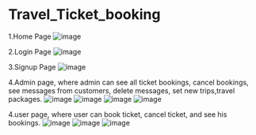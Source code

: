 # Travel_Ticket_booking

1.Home Page
![image](https://github.com/raghuvirm123/Travel_Ticket_booking/assets/122218847/5a744e25-db69-4563-9957-e0254af927c7)

2.Login Page
![image](https://github.com/raghuvirm123/Travel_Ticket_booking/assets/122218847/79cd13a7-d0a0-4c38-b9a9-2e7037a36166)

3.Signup Page
![image](https://github.com/raghuvirm123/Travel_Ticket_booking/assets/122218847/fe54899b-2684-4fc9-bd12-5b9c4738a08d)

4.Admin page, where admin can see all ticket bookings, cancel bookings, see messages from customers, delete messages, set new trips,travel packages.
![image](https://github.com/raghuvirm123/Travel_Ticket_booking/assets/122218847/dcaecd9e-1309-4503-b743-b30b1fb1956f)
![image](https://github.com/raghuvirm123/Travel_Ticket_booking/assets/122218847/8c227452-f1ee-4909-a19a-1627402b267f)
![image](https://github.com/raghuvirm123/Travel_Ticket_booking/assets/122218847/dda994c2-9a17-44d4-b228-68efd5b14ed7)
![image](https://github.com/raghuvirm123/Travel_Ticket_booking/assets/122218847/6672eacc-fa5c-47cf-b5c4-86402557c143)

4.user page, where user can book ticket, cancel ticket, and see his bookings.
![image](https://github.com/raghuvirm123/Travel_Ticket_booking/assets/122218847/b6b9711d-d1fc-4891-9286-90c36adf355b)
![image](https://github.com/raghuvirm123/Travel_Ticket_booking/assets/122218847/ecc8d313-def8-44b5-8956-5f475c96ce05)
![image](https://github.com/raghuvirm123/Travel_Ticket_booking/assets/122218847/dc64a746-54e7-44e8-ae2d-56a3b26ce8c2)







